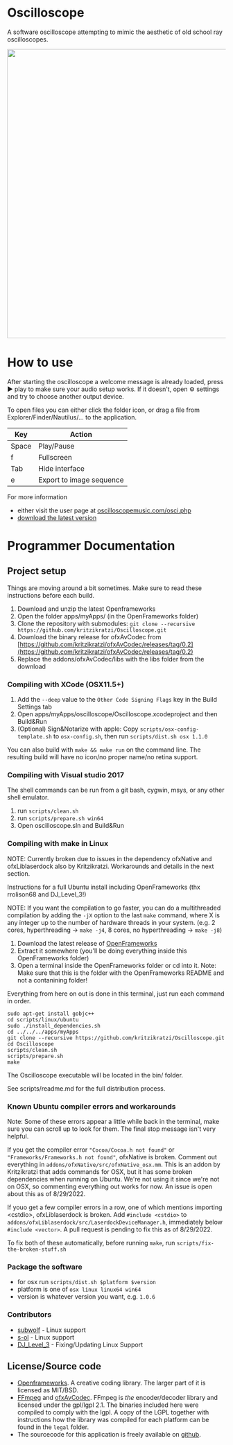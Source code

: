 Oscilloscope
===

A software oscilloscope attempting to mimic the aesthetic of old school ray oscilloscopes. 
	
<img src="docs/screenshot.png" width="667">

# How to use

After starting the oscilloscope a welcome message is already loaded, press ▶︎ play to make sure your audio setup works. If it doesn't, open ⚙ settings and try to choose another output device. 

To open files you can either click the folder icon, or drag a file from Explorer/Finder/Nautilus/... to the application. 


|Key   |Action|
|------|------|
|Space |Play/Pause|
|f     |Fullscreen|
|Tab   |Hide interface|
|e     |Export to image sequence|



For more information

* either visit the user page at <a href="https://oscilloscopemusic.com/osci.php">oscilloscopemusic.com/osci.php</a>
* [download the latest version](https://github.com/kritzikratzi/Oscilloscope/releases)


# Programmer Documentation

## Project setup 

Things are moving around a bit sometimes. 
Make sure to read these instructions before each build. 

1. Download and unzip the latest Openframeworks
1. Open the folder apps/myApps/ (in the OpenFrameworks folder)
1. Clone the repository with submodules: `git clone --recursive https://github.com/kritzikratzi/Oscilloscope.git`
1. Download the binary release for ofxAvCodec from [https://github.com/kritzikratzi/ofxAvCodec/releases/tag/0.2](https://github.com/kritzikratzi/ofxAvCodec/releases/tag/0.2)
1. Replace the addons/ofxAvCodec/libs with the libs folder from the download


### Compiling with XCode (OSX11.5+)

1. Add the `--deep` value to the `Other Code Signing Flags` key in the Build Settings tab
1. Open apps/myApps/oscilloscope/Oscilloscope.xcodeproject and then Build&Run
1. (Optional) Sign&Notarize with apple: Copy `scripts/osx-config-template.sh` to `osx-config.sh`, then run `scripts/dist.sh osx 1.1.0`


You can also build with `make && make run` on the command line. The resulting build will have no icon/no proper name/no retina support. 

### Compiling with Visual studio 2017

The shell commands can be run from a git bash, cygwin, msys, or any other shell emulator. 

1. run `scripts/clean.sh`
1. run `scripts/prepare.sh win64`
1. Open oscilloscope.sln and Build&Run

### Compiling with make in Linux

NOTE: Currently broken due to issues in the dependency ofxNative and ofxLiblaserdock also by Kritzikratzi. Workarounds and details in the next section.

Instructions for a full Ubuntu install including OpenFrameworks (thx rrolison68 and DJ_Level_3!)

NOTE: If you want the compilation to go faster, you can do a multithreaded compilation by adding the `-jX` option to the last `make` command, where X is any integer up to the number of hardware threads in your system. (e.g. 2 cores, hyperthreading -> `make -j4`, 8 cores, no hyperthreading -> `make -j8`)

1. Download the latest release of [OpenFrameworks](https://github.com/openframeworks/openFrameworks/releases/latest)
2. Extract it somewhere (you'll be doing everything inside this OpenFrameworks folder)
3. Open a terminal inside the OpenFrameworks folder or cd into it.
	Note: Make sure that this is the folder with the OpenFrameworks README and not a contanining folder!
		
Everything from here on out is done in this terminal, just run each command in order.
	
	sudo apt-get install gobjc++
	cd scripts/linux/ubuntu
	sudo ./install_dependencies.sh
	cd ../../../apps/myApps
	git clone --recursive https://github.com/kritzikratzi/Oscilloscope.git
	cd Oscilloscope
	scripts/clean.sh
	scripts/prepare.sh
	make

The Oscilloscope executable will be located in the bin/ folder.

See scripts/readme.md for the full distribution process.

### Known Ubuntu compiler errors and workarounds

Note: Some of these errors appear a little while back in the terminal, make sure you can scroll up to look for them. The final stop message isn't very helpful.

If you get the compiler error `"Cocoa/Cocoa.h not found"` or `"Frameworks/Frameworks.h not found"`, ofxNative is broken. Comment out everything in `addons/ofxNative/src/ofxNative_osx.mm`. This is an addon by Kritzikratzi that adds commands for OSX, but it has some broken dependencies when running on Ubuntu. We're not using it since we're not on OSX, so commenting everything out works for now. An issue is open about this as of 8/29/2022.

If youo get a few compiler errors in a row, one of which mentions importing \<cstdio\>, ofxLiblaserdock is broken. Add `#include <cstdio>` to `addons/ofxLiblaserdock/src/LaserdockDeviceManager.h`, immediately below `#include <vector>`. A pull request is pending to fix this as of 8/29/2022.

To fix both of these automatically, before running `make`, run  `scripts/fix-the-broken-stuff.sh`

### Package the software

* for osx run `scripts/dist.sh $platform $version`
* platform is one of `osx linux linux64 win64`
* version is whatever version you want, e.g. `1.0.6`

### Contributors

* [subwolf](https://github.com/subwolf/) - Linux support
* [s-ol](https://github.com/s-ol/) - Linux support
* [DJ_Level_3](https://github.com/DJLevel3) - Fixing/Updating Linux Support


## License/Source code

* [Openframeworks](http://openframeworks.cc). A creative coding library. The larger part of it is licensed as MIT/BSD. 
* [FFmpeg](http://www.ffmpeg.org/) and [ofxAvCodec](https://github.com/kritzikratzi/ofxAvCodec). FFmpeg is _the_ encoder/decoder library and licensed under the gpl/lgpl 2.1. The binaries included here were compiled to comply with the lgpl. A copy of the LGPL together with instructions how the library was compiled for each platform can be found in the `legal` folder. 
* The sourcecode for this application is freely available on [github](https://github.com/kritzikratzi/Oscilloscope). 
